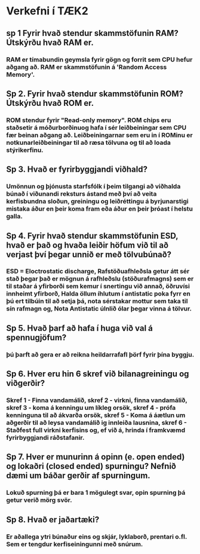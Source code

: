 # Verkefni í TÆK2
## sp 1 Fyrir hvað stendur skammstöfunin RAM? Útskýrðu hvað RAM er.
### RAM er tímabundin geymsla fyrir gögn og forrit sem CPU hefur aðgang að. RAM er skammstöfunin á 'Random Access Memory'.
## Sp 2. Fyrir hvað stendur skammstöfunin ROM? Útskýrðu hvað ROM er.
### ROM stendur fyrir "Read-only memory". ROM chips eru staðsetir á móðurborðinuog hafa í sér leiðbeiningar sem CPU fær beinan aðgang að. Leiðbeiningarnar sem eru in í ROMinu er notkunarleiðbeiningar til að ræsa tölvuna og til að loada stýrikerfinu.
## Sp 3. Hvað er fyrirbyggjandi viðhald?
### Umönnun og þjónusta starfsfólk í þeim tilgangi að viðhalda búnað í viðunandi reksturs ástand með því að veita kerfisbundna sloðun, greiningu og leiðréttingu á byrjunarstigi mistaka áður en þeir koma fram eða áður en þeir þróast í helstu galla.
## Sp 4. Fyrir hvað stendur skammstöfunin ESD, hvað er það og hvaða leiðir höfum við til að verjast því þegar unnið er með tölvubúnað?
### ESD = Eloctrostatic discharge, Rafstöðuafhleðsla getur átt sér stað þegar það er mögnun á rafhleðslu (stöðurafmagns) sem er til staðar á yfirborði sem kemur í snertingu við annað, öðruvísi innheimt yfirborð, Halda öllum íhlutum í antistatic poka fyrr en þú ert tilbúin til að setja þá, nota sérstakar mottur sem taka til sín rafmagn og, Nota Antistatic úlnlið ólar þegar vinna á tölvur.
## Sp 5. Hvað þarf að hafa í huga við val á spennugjöfum?
### þú þarft að gera er að reikna heildarrafafl þörf fyrir þína byggju.
## Sp 6. Hver eru hin 6 skref við bilanagreiningu og viðgerðir?
### Skref 1 - Finna vandamálið, skref 2 - virkni, finna vandamálið, skref 3 - koma á kenningu um líkleg orsök, skref 4 - prófa kenninguna til að ákvarða orsök, skref 5 - Koma á áætlun um aðgerðir til að leysa vandamálið ig innleiða lausnina, skref 6 - Staðfest full virkni kerfisins og, ef við á, hrinda í framkvæmd fyrirbyggjandi ráðstafanir. 
## Sp 7. Hver er munurinn á opinn (e. open ended) og lokaðri (closed ended) spurningu? Nefnið dæmi um báðar gerðir af spurningum.
### Lokuð spurning þá er bara 1 mögulegt svar, opin spurning þá getur verið mörg svör.
## Sp 8. Hvað er jaðartæki?
### Er aðallega ytri búnaður eins og skjár, lyklaborð, prentari o.fl. Sem er tengdur kerfiseiningunni með snúrum.

